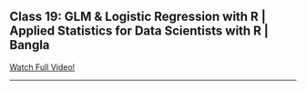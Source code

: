 Class 19: GLM & Logistic Regression with R | Applied Statistics for Data Scientists with R | Bangla
---

[Watch Full Video!](https://youtu.be/7rUM7FVBu0k)

---
